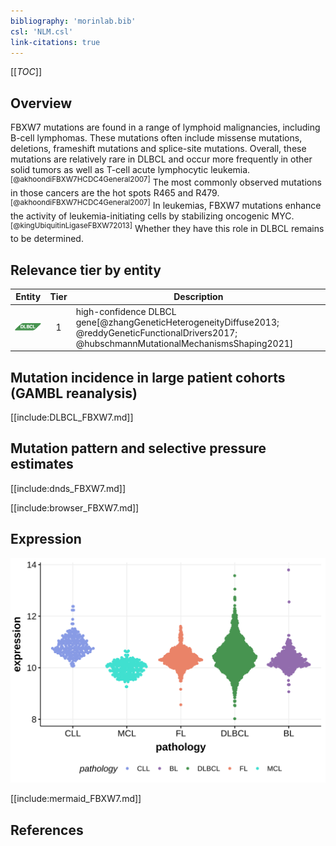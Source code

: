 ```yaml
---
bibliography: 'morinlab.bib'
csl: 'NLM.csl'
link-citations: true
---
```

[[_TOC_]]

## Overview
FBXW7 mutations are found in a range of lymphoid malignancies, including B-cell lymphomas. These mutations often include missense mutations, deletions, frameshift mutations and splice-site mutations. 
Overall, these mutations are relatively rare in DLBCL and occur more frequently in other solid tumors as well as T-cell acute lymphocytic leukemia.<sup>[@akhoondiFBXW7HCDC4General2007]</sup> 
The most commonly observed mutations in those cancers are the hot spots R465 and R479.<sup>[@akhoondiFBXW7HCDC4General2007]</sup> 
In leukemias, FBXW7 mutations enhance the activity of leukemia-initiating cells by stabilizing oncogenic MYC.<sup>[@kingUbiquitinLigaseFBXW72013]</sup> Whether they have this role in DLBCL remains to be determined. 


## Relevance tier by entity

|Entity|Tier|Description               |
|:------:|:----:|--------------------------|
|![DLBCL](images/icons/DLBCL_tier1.png) |1   |high-confidence DLBCL gene[@zhangGeneticHeterogeneityDiffuse2013; @reddyGeneticFunctionalDrivers2017; @hubschmannMutationalMechanismsShaping2021]|

## Mutation incidence in large patient cohorts (GAMBL reanalysis)

[[include:DLBCL_FBXW7.md]]

## Mutation pattern and selective pressure estimates

[[include:dnds_FBXW7.md]]



[[include:browser_FBXW7.md]]

## Expression
![](images/gene_expression/FBXW7_by_pathology.svg)

[[include:mermaid_FBXW7.md]]

## References

<!-- ORIGIN: zhangGeneticHeterogeneityDiffuse2013 -->
<!-- DLBCL: zhangGeneticHeterogeneityDiffuse2013 -->
